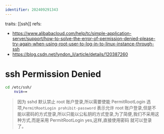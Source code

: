 ```yaml
---
identifier: 202409291343
---
```

traits: [[ssh]]
refs: 
- https://www.alibabacloud.com/help/tc/simple-application-server/support/how-to-solve-the-error-of-permission-denied-please-try-again-when-using-root-user-to-log-in-to-linux-instance-through-ssh
- https://blog.csdn.net/lyndon_li/article/details/120387260
# ssh Permission Denied
```sh
cd /etc/ssh/
	nvim==
```

> 因为 sshd 默认禁止 root 账户登录,所以需要使能 PermitRootLogin 选项,`PermitRootLogin prohibit-password` 表示允许 root 账户登录,但是不能以密码的方式登录,所以只能以公私钥的方式登录,为了简便,我们不采用这种方式,而是采用 PermitRootLogin yes,这样,直接使用密码 就可以登录了。

	